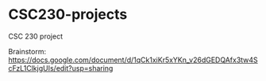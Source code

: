 # CSC230-projects
CSC 230 project 

Brainstorm: https://docs.google.com/document/d/1qCk1xiKr5xYKn_v26dGEDQAfx3tw4ScFzL1ClkjgUIs/edit?usp=sharing
